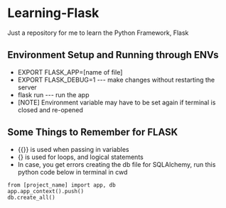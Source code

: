 # Learning-Flask
Just a repository for me to learn the Python Framework, Flask

## Environment Setup and Running through ENVs
* EXPORT FLASK_APP=[name of file]
* EXPORT FLASK_DEBUG=1 --- make changes without restarting the server
* flask run --- run the app
* [NOTE] Environment variable may have to be set again if terminal is closed and re-opened


## Some Things to Remember for FLASK
* {{}} is used when passing in variables
* {} is used for loops, and logical statements
* In case, you get errors creating the db file for SQLAlchemy, run this python code below in terminal in cwd 
``` 
from [project_name] import app, db
app.app_context().push()
db.create_all()
```